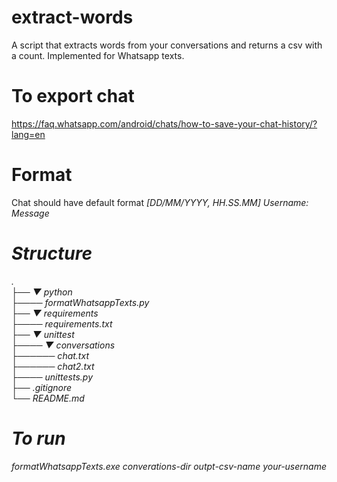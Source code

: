 # extract-words
A script that extracts words from your conversations and returns a csv with a count.
Implemented for Whatsapp texts.

<h1>To export chat</h1>
<a href="https://faq.whatsapp.com/android/chats/how-to-save-your-chat-history/?lang=en">https://faq.whatsapp.com/android/chats/how-to-save-your-chat-history/?lang=en</a>

<h1>Format</h1>
Chat should have default format <em>[DD/MM/YYYY, HH.SS.MM] Username: Message<em>

<h1>Structure</h1>
.<br />
├── ▼ python <br />
├──── formatWhatsappTexts.py <br />
├── ▼ requirements <br />
├──── requirements.txt <br />
├── ▼ unittest <br />
├──── ▼ conversations <br />
├────── chat.txt <br />
├────── chat2.txt <br />
├──── unittests.py <br />
├── .gitignore <br />
└── README.md <br />

<h1>To run</h1>
formatWhatsappTexts.exe converations-dir outpt-csv-name your-username
